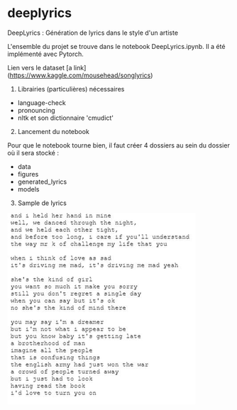 # deeplyrics

DeepLyrics : Génération de lyrics dans le style d'un artiste

L'ensemble du projet se trouve dans le notebook DeepLyrics.ipynb. 
Il a été implémenté avec Pytorch.

Lien vers le dataset 
[a link] (https://www.kaggle.com/mousehead/songlyrics)

1. Librairies (particulières) nécessaires

- language-check
- pronouncing
- nltk et son dictionnaire 'cmudict'


2. Lancement du notebook

Pour que le notebook tourne bien, il faut créer 4 dossiers au sein du dossier où il sera stocké :
- data
- figures
- generated_lyrics
- models

3. Sample de lyrics

![alt text](https://github.com/CaroleK/deeplyrics/blob/master/data/generated_lyrics/sample_thebeatles_epoch35.JPG)
